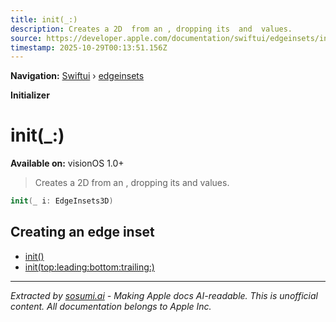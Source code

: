 ```yaml
---
title: init(_:)
description: Creates a 2D  from an , dropping its  and  values.
source: https://developer.apple.com/documentation/swiftui/edgeinsets/init(_:)
timestamp: 2025-10-29T00:13:51.156Z
---
```


**Navigation:** [Swiftui](/documentation/swiftui) › [edgeinsets](/documentation/swiftui/edgeinsets)

**Initializer**

# init(_:)

**Available on:** visionOS 1.0+

> Creates a 2D  from an , dropping its  and  values.

```swift
init(_ i: EdgeInsets3D)
```

## Creating an edge inset

- [init()](/documentation/swiftui/edgeinsets/init())
- [init(top:leading:bottom:trailing:)](/documentation/swiftui/edgeinsets/init(top:leading:bottom:trailing:))

---

*Extracted by [sosumi.ai](https://sosumi.ai) - Making Apple docs AI-readable.*
*This is unofficial content. All documentation belongs to Apple Inc.*
